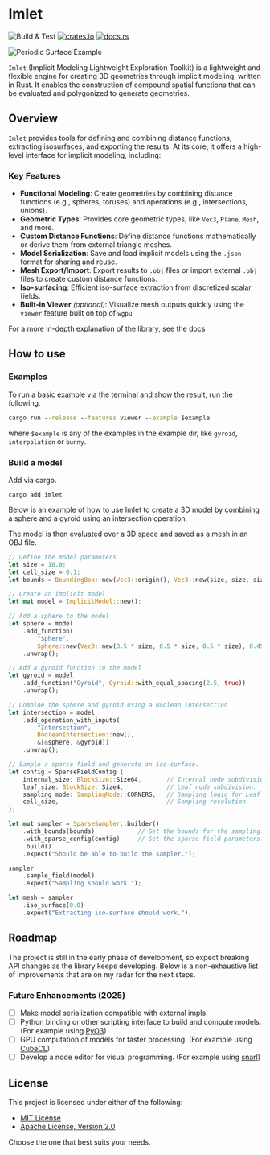  # Imlet

![Build & Test](https://github.com/joelhi/implicit-rs/actions/workflows/rust.yml/badge.svg)
[![crates.io](https://img.shields.io/crates/v/imlet.svg)](https://crates.io/crates/imlet)
[![docs.rs](https://img.shields.io/docsrs/imlet)](https://docs.rs/imlet)

![Periodic Surface Example](media/examples.png)

 `Imlet` (Implicit Modeling Lightweight Exploration Toolkit) is a lightweight and flexible engine for creating 3D geometries through implicit modeling, written in Rust.
 It enables the construction of compound spatial functions that can be evaluated and polygonized to generate geometries.

 ## Overview

 `Imlet` provides tools for defining and combining distance functions, extracting isosurfaces, and exporting the results. At its core, it offers a high-level interface for implicit modeling, including:

 ### Key Features

 - **Functional Modeling**: Create geometries by combining distance functions (e.g., spheres, toruses) and operations (e.g., intersections, unions).
 - **Geometric Types**: Provides core geometric types, like `Vec3`, `Plane`, `Mesh`, and more.
 - **Custom Distance Functions**: Define distance functions mathematically or derive them from external triangle meshes.
 - **Model Serialization**: Save and load implicit models using the `.json` format for sharing and reuse.
 - **Mesh Export/Import**: Export results to `.obj` files or import external `.obj` files to create custom distance functions.
 - **Iso-surfacing**: Efficient iso-surface extraction from discretized scalar fields.
 - **Built-in Viewer** *(optional)*: Visualize mesh outputs quickly using the `viewer` feature built on top of `wgpu`.

 For a more in-depth explanation of the library, see the [docs](https://docs.rs/imlet)

## How to use

### Examples

To run a basic example via the terminal and show the result, run the following.

```cmd
cargo run --release --features viewer --example $example
```

where `$example` is any of the examples in the example dir, like `gyroid`, `interpolation` or `bunny`.

### Build a model

Add via cargo.

```
cargo add imlet
```
 
Below is an example of how to use Imlet to create a 3D model by combining a sphere and a gyroid using an intersection operation.

The model is then evaluated over a 3D space and saved as a mesh in an OBJ file.

 ```rust
 // Define the model parameters
 let size = 10.0;
 let cell_size = 0.1;
 let bounds = BoundingBox::new(Vec3::origin(), Vec3::new(size, size, size));

 // Create an implicit model
 let mut model = ImplicitModel::new();

 // Add a sphere to the model
 let sphere = model
     .add_function(
         "Sphere",
         Sphere::new(Vec3::new(0.5 * size, 0.5 * size, 0.5 * size), 0.45 * size))
     .unwrap();

 // Add a gyroid function to the model
 let gyroid = model
     .add_function("Gyroid", Gyroid::with_equal_spacing(2.5, true))
     .unwrap();

 // Combine the sphere and gyroid using a Boolean intersection
 let intersection = model
     .add_operation_with_inputs(
         "Intersection",
         BooleanIntersection::new(),
         &[&sphere, &gyroid])
     .unwrap();

 // Sample a sparse field and generate an iso-surface.
 let config = SparseFieldConfig {
     internal_size: BlockSize::Size64,       // Internal node subdivision.
     leaf_size: BlockSize::Size4,            // Leaf node subdivision.
     sampling_mode: SamplingMode::CORNERS,   // Sampling logic for Leaf node exclusion.
     cell_size,                              // Sampling resolution
 };

 let mut sampler = SparseSampler::builder()
     .with_bounds(bounds)            // Set the bounds for the sampling.
     .with_sparse_config(config)     // Set the sparse field parameters.
     .build()
     .expect("Should be able to build the sampler.");

 sampler
     .sample_field(model)
     .expect("Sampling should work.");

 let mesh = sampler
     .iso_surface(0.0)
     .expect("Extracting iso-surface should work.");

 ```

## Roadmap

The project is still in the early phase of development, so expect breaking API changes as the library keeps developing. 
Below is a non-exhaustive list of improvements that are on my radar for the next steps.

### Future Enhancements (2025)
- [ ] Make model serialization compatible with external impls.
- [ ] Python binding or other scripting interface to build and compute models. (For example using [PyO3](https://github.com/PyO3/pyo3))
- [ ] GPU computation of models for faster processing. (For example using [CubeCL](https://github.com/tracel-ai/cubecl))
- [ ] Develop a node editor for visual programming. (For example using [snarl](https://github.com/zakarumych/egui-snarl))

## License

This project is licensed under either of the following:

- [MIT License](LICENSE-MIT) 
- [Apache License, Version 2.0](LICENSE-APACHE)

Choose the one that best suits your needs.